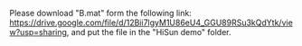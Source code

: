 Please download "B.mat" form the following link:
<https://drive.google.com/file/d/12Bii7lgyM1U86eU4_GGU89RSu3kQdYtk/view?usp=sharing>,
and put the file in the "HiSun demo" folder.
